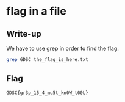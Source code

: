 # flag in a file

## Write-up

We have to use grep in order to find the flag.

```bash
grep GDSC the_flag_is_here.txt
``` 

## Flag

`GDSC{gr3p_15_4_mu5t_kn0W_t00L} `
